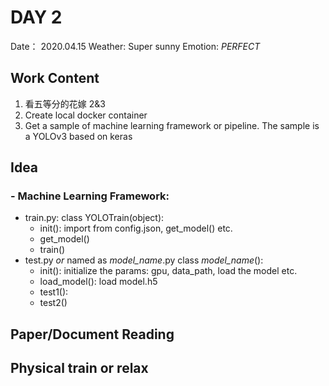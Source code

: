 # DAY 2
Date： 2020.04.15
Weather: Super sunny
Emotion: _PERFECT_
## Work Content
1. 看五等分的花嫁 2&3
2. Create local docker container
3. Get a sample of machine learning framework or pipeline. The sample is a YOLOv3 based on keras

## Idea
### - Machine Learning Framework:
- train.py:
    class YOLOTrain(object):
    - init(): import from config.json, get_model() etc.
    - get_model()
    - train()
- test.py _or_ named as _model_name_.py
    class _model_name_():
    - init(): initialize the params: gpu, data_path, load the model etc.
    - load_model(): load model.h5
    - test1():
    - test2()
## Paper/Document Reading

## Physical train or relax
